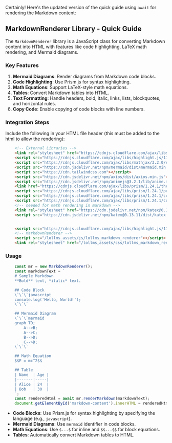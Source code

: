 Certainly! Here's the updated version of the quick guide using `await` for rendering the Markdown content:

## MarkdownRenderer Library - Quick Guide

The `MarkdownRenderer` library is a JavaScript class for converting Markdown content into HTML with features like code highlighting, LaTeX math rendering, and Mermaid diagrams.

### Key Features

1. **Mermaid Diagrams**: Render diagrams from Markdown code blocks.
2. **Code Highlighting**: Use Prism.js for syntax highlighting.
3. **Math Equations**: Support LaTeX-style math equations.
4. **Tables**: Convert Markdown tables into HTML.
5. **Text Formatting**: Handle headers, bold, italic, links, lists, blockquotes, and horizontal rules.
6. **Copy Code**: Enable copying of code blocks with line numbers.

### Integration Steps

Include the following in your HTML file header (this must be added to the html to allow the rendering):

```html
    <!-- External Libraries -->
    <link rel="stylesheet" href="https://cdnjs.cloudflare.com/ajax/libs/highlight.js/11.5.1/styles/default.min.css">
    <script src="https://cdnjs.cloudflare.com/ajax/libs/highlight.js/11.5.1/highlight.min.js"></script>
    <script src="https://cdnjs.cloudflare.com/ajax/libs/mathjax/3.2.0/es5/tex-mml-chtml.js"></script>
    <script src="https://cdn.jsdelivr.net/npm/mermaid/dist/mermaid.min.js"></script>
    <script src="https://cdn.tailwindcss.com"></script>
    <script src="https://cdn.jsdelivr.net/npm/axios/dist/axios.min.js"></script>
    <script src="https://cdn.jsdelivr.net/npm/animejs@3.2.1/lib/anime.min.js"></script>
    <link href="https://cdnjs.cloudflare.com/ajax/libs/prism/1.24.1/themes/prism.min.css" rel="stylesheet">
    <script src="https://cdnjs.cloudflare.com/ajax/libs/prism/1.24.1/prism.min.js"></script>
    <script src="https://cdnjs.cloudflare.com/ajax/libs/prism/1.24.1/components/prism-javascript.min.js"></script>
    <script src="https://cdnjs.cloudflare.com/ajax/libs/prism/1.24.1/components/prism-python.min.js"></script>
    <!-- needed for math rendering in markdown -->
    <link rel="stylesheet" href="https://cdn.jsdelivr.net/npm/katex@0.13.11/dist/katex.min.css">
    <script src="https://cdn.jsdelivr.net/npm/katex@0.13.11/dist/katex.min.js"></script>


    <script src="https://cdnjs.cloudflare.com/ajax/libs/highlight.js/11.7.0/highlight.min.js"></script>
    <!-- MarkdownRenderer -->
    <script src="/lollms_assets/js/lollms_markdown_renderer"></script>
    <link rel="stylesheet" href="/lollms_assets/css/lollms_markdown_renderer">
```

### Usage

```javascript
    const mr = new MarkdownRenderer();
    const markdownText = `
    # Sample Markdown
    **Bold** text, *italic* text.

    ## Code Block
    \`\`\`javascript
    console.log('Hello, World!');
    \`\`\`

    ## Mermaid Diagram
    \`\`\`mermaid
    graph TD;
        A-->B;
        A-->C;
        B-->D;
        C-->D;
    \`\`\`

    ## Math Equation
    $$E = mc^2$$

    ## Table
    | Name  | Age |
    |-------|-----|
    | Alice | 24  |
    | Bob   | 30  |
    `;
    const renderedHtml = await mr.renderMarkdown(markdownText);
    document.getElementById('markdown-content').innerHTML = renderedHtml;
```


- **Code Blocks**: Use Prism.js for syntax highlighting by specifying the language (e.g., `javascript`).
- **Mermaid Diagrams**: Use `mermaid` identifier in code blocks.
- **Math Equations**: Use `$...$` for inline and `$$...$$` for block equations.
- **Tables**: Automatically convert Markdown tables to HTML.
